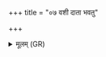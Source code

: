 +++
title = "०७ वशी दाता भवतु"

+++
<details><summary>मूलम् (GR)</summary>

वशी दाता भवतु वाशिताया  
अग्नेर् भागम् उस्रियां यो ददाति ।  
प्रियं धाम हृदयं सोम्यं मधु  
वाजिनीं त्वा वाजिनो वाजयन्तु ॥
</details>